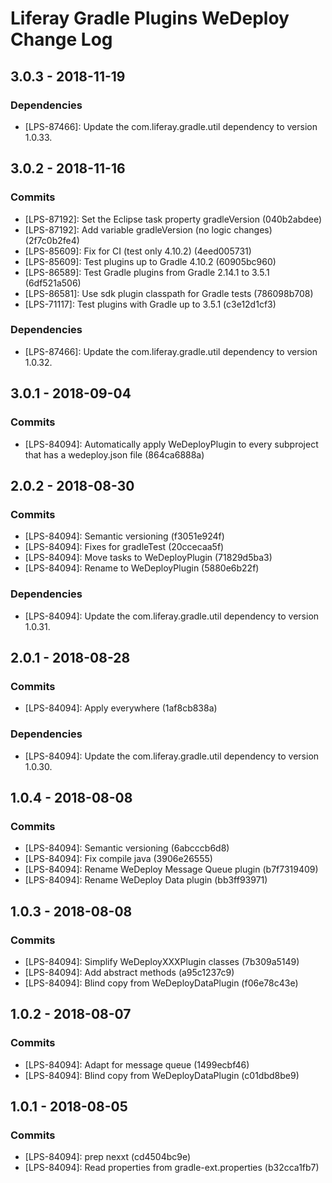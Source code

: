 # Liferay Gradle Plugins WeDeploy Change Log

## 3.0.3 - 2018-11-19

### Dependencies
- [LPS-87466]: Update the com.liferay.gradle.util dependency to version 1.0.33.

## 3.0.2 - 2018-11-16

### Commits
- [LPS-87192]: Set the Eclipse task property gradleVersion (040b2abdee)
- [LPS-87192]: Add variable gradleVersion (no logic changes) (2f7c0b2fe4)
- [LPS-85609]: Fix for CI (test only 4.10.2) (4eed005731)
- [LPS-85609]: Test plugins up to Gradle 4.10.2 (60905bc960)
- [LPS-86589]: Test Gradle plugins from Gradle 2.14.1 to 3.5.1 (6df521a506)
- [LPS-86581]: Use sdk plugin classpath for Gradle tests (786098b708)
- [LPS-71117]: Test plugins with Gradle up to 3.5.1 (c3e12d1cf3)

### Dependencies
- [LPS-87466]: Update the com.liferay.gradle.util dependency to version 1.0.32.

## 3.0.1 - 2018-09-04

### Commits
- [LPS-84094]: Automatically apply WeDeployPlugin to every subproject that has a
wedeploy.json file (864ca6888a)

## 2.0.2 - 2018-08-30

### Commits
- [LPS-84094]: Semantic versioning (f3051e924f)
- [LPS-84094]: Fixes for gradleTest (20ccecaa5f)
- [LPS-84094]: Move tasks to WeDeployPlugin (71829d5ba3)
- [LPS-84094]: Rename to WeDeployPlugin (5880e6b22f)

### Dependencies
- [LPS-84094]: Update the com.liferay.gradle.util dependency to version 1.0.31.

## 2.0.1 - 2018-08-28

### Commits
- [LPS-84094]: Apply everywhere (1af8cb838a)

### Dependencies
- [LPS-84094]: Update the com.liferay.gradle.util dependency to version 1.0.30.

## 1.0.4 - 2018-08-08

### Commits
- [LPS-84094]: Semantic versioning (6abcccb6d8)
- [LPS-84094]: Fix compile java (3906e26555)
- [LPS-84094]: Rename WeDeploy Message Queue plugin (b7f7319409)
- [LPS-84094]: Rename WeDeploy Data plugin (bb3ff93971)

## 1.0.3 - 2018-08-08

### Commits
- [LPS-84094]: Simplify WeDeployXXXPlugin classes (7b309a5149)
- [LPS-84094]: Add abstract methods (a95c1237c9)
- [LPS-84094]: Blind copy from WeDeployDataPlugin (f06e78c43e)

## 1.0.2 - 2018-08-07

### Commits
- [LPS-84094]: Adapt for message queue (1499ecbf46)
- [LPS-84094]: Blind copy from WeDeployDataPlugin (c01dbd8be9)

## 1.0.1 - 2018-08-05

### Commits
- [LPS-84094]: prep nexxt (cd4504bc9e)
- [LPS-84094]: Read properties from gradle-ext.properties (b32cca1fb7)
